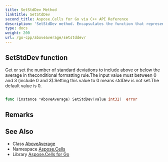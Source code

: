 ```yaml
---
title: SetStdDev Method 
linktitle: SetStdDev
second_title: Aspose.Cells for Go via C++ API Reference
description: 'SetStdDev method. Encapsulates the function that represents setstddev in Go.'
type: docs
weight: 200
url: /go-cpp/aboveaverage/setstddev/
---
```


## SetStdDev function

Get or set the number of standard deviations to include above or below the average in theconditional formatting rule.The input value must between 0 and 3 (include 0 and 3).Setting this value to 0 means stdDev is not set.The default value is 0.

```go

func (instance *AboveAverage) SetStdDev(value int32)  error

```

## Remarks


## See Also

* Class [AboveAverage](../)
* Namespace [Aspose.Cells](../../)
* Library [Aspose.Cells for Go](../../../)

